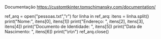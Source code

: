 Documentação
https://customtkinter.tomschimansky.com/documentation/






ref_arq = open("pessoas.txt","r") 
for linha in ref_arq: 
itens = linha.split() 
print("Nome:", itens[0], itens[1]) 
print("Endereço: ", itens[2], itens[3], itens[4]) 
print("Documento de Identidade: ", itens[5]) 
print("Data de Nascimento: ", itens[6]) 
print("\n\n") ref_arq.close() 


